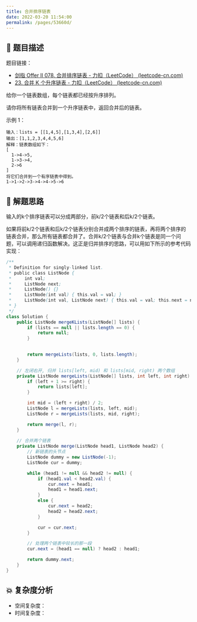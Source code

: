 ```yaml
---
title: 合并排序链表
date: 2022-03-20 11:54:00
permalink: /pages/53660d/
---
```


## 📃 题目描述

题目链接：

- [剑指 Offer II 078. 合并排序链表 - 力扣（LeetCode） (leetcode-cn.com)](https://leetcode-cn.com/problems/vvXgSW/)
- [23. 合并 K 个升序链表 - 力扣（LeetCode） (leetcode-cn.com)](https://leetcode-cn.com/problems/merge-k-sorted-lists/)

给你一个链表数组，每个链表都已经按升序排列。

请你将所有链表合并到一个升序链表中，返回合并后的链表。

示例 1：

```
输入：lists = [[1,4,5],[1,3,4],[2,6]]
输出：[1,1,2,3,4,4,5,6]
解释：链表数组如下：
[
  1->4->5,
  1->3->4,
  2->6
]
将它们合并到一个有序链表中得到。
1->1->2->3->4->4->5->6
```

## 🔔 解题思路

输入的k个排序链表可以分成两部分，前k/2个链表和后k/2个链表。

如果将前k/2个链表和后k/2个链表分别合并成两个排序的链表，再将两个排序的链表合并，那么所有链表都合并了。合并k/2个链表与合并k个链表是同一个问题，可以调用递归函数解决。这正是归并排序的思路，可以用如下所示的参考代码实现：


```java
/**
 * Definition for singly-linked list.
 * public class ListNode {
 *     int val;
 *     ListNode next;
 *     ListNode() {}
 *     ListNode(int val) { this.val = val; }
 *     ListNode(int val, ListNode next) { this.val = val; this.next = next; }
 * }
 */
class Solution {
    public ListNode mergeKLists(ListNode[] lists) {
        if (lists == null || lists.length == 0) {
            return null;
        }
		

        return mergeLists(lists, 0, lists.length);
    }

    // 左闭右开, 归并 lists[left, mid) 和 lists[mid, right) 两个数组
    private ListNode mergeLists(ListNode[] lists, int left, int right) {
        if (left + 1 >= right) {
            return lists[left];
        }

        int mid = (left + right) / 2;
        ListNode l = mergeLists(lists, left, mid);
        ListNode r = mergeLists(lists, mid, right);

        return merge(l, r);
    }
	
    // 合并两个链表
    private ListNode merge(ListNode head1, ListNode head2) {
        // 新链表的头节点
        ListNode dummy = new ListNode(-1);
        ListNode cur = dummy;

        while (head1 != null && head2 != null) {
            if (head1.val < head2.val) {
                cur.next = head1;
                head1 = head1.next;
            }
            else {
                cur.next = head2;
                head2 = head2.next;
            }

            cur = cur.next;
        }

        // 处理两个链表中较长的那一段
        cur.next = (head1 == null) ? head2 : head1;

        return dummy.next;
    }
}
```

## 💥 复杂度分析

- 空间复杂度：
- 时间复杂度：

